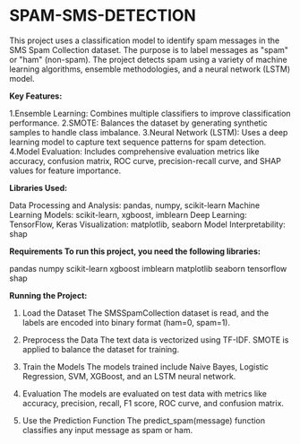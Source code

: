# SPAM-SMS-DETECTION
This project uses a classification model to identify spam messages in the SMS Spam Collection dataset. The purpose is to label messages as "spam" or "ham" (non-spam). The project detects spam using a variety of machine learning algorithms, ensemble methodologies, and a neural network (LSTM) model.

**Key Features:**

1.Ensemble Learning: Combines multiple classifiers to improve classification performance.
2.SMOTE: Balances the dataset by generating synthetic samples to handle class imbalance.
3.Neural Network (LSTM): Uses a deep learning model to capture text sequence patterns for spam detection.
4.Model Evaluation: Includes comprehensive evaluation metrics like accuracy, confusion matrix, ROC curve, precision-recall curve, and SHAP values for feature importance.

**Libraries Used:**

Data Processing and Analysis: pandas, numpy, scikit-learn
Machine Learning Models: scikit-learn, xgboost, imblearn
Deep Learning: TensorFlow, Keras
Visualization: matplotlib, seaborn
Model Interpretability: shap

**Requirements
To run this project, you need the following libraries:**

pandas
numpy
scikit-learn
xgboost
imblearn
matplotlib
seaborn
tensorflow
shap

**Running the Project:**
1. Load the Dataset
The SMSSpamCollection dataset is read, and the labels are encoded into binary format (ham=0, spam=1).

2. Preprocess the Data
The text data is vectorized using TF-IDF.
SMOTE is applied to balance the dataset for training.

3. Train the Models
The models trained include Naive Bayes, Logistic Regression, SVM, XGBoost, and an LSTM neural network.

4. Evaluation
The models are evaluated on test data with metrics like accuracy, precision, recall, F1 score, ROC curve, and confusion matrix.

5. Use the Prediction Function
The predict_spam(message) function classifies any input message as spam or ham.
